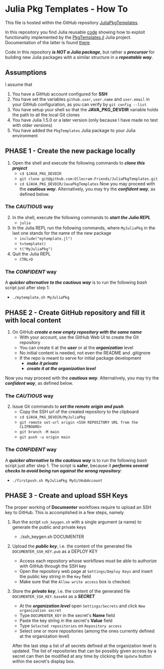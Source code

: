 # Julia Pkg Templates - How To

This file is hosted within the GitHub repository [JuliaPkgTemplates](https://github.com/Ollecram-Friends/JuliaPkgTemplates). 

In this repository you find Julia reusable [code](mytemplate.jl) showing how to exploit functionality implemented by the [PkgTemplates.jl](https://github.com/invenia/PkgTemplates.jl) Julia project. Documentation of the latter is found [there](https://invenia.github.io/PkgTemplates.jl/stable/). 

Code in this repository ***is NOT a Julia package***, but rather a ***precursor*** for building new Julia packages with a similar structure in a ***repeatable way***.

## Assumptions

I assume that  
1. You have a GitHub account configured for **SSH**
2. You have set the variables `github.user`, `user.name` and `user.email` in your GitHub configuration, as you can verify by `git config --list`  
3. You have setup your shell so that the **JAVA_PKG_DEVDIR** variable holds the path to all the local Git clones
4. You have Julia 1.5.0 or a later version (only because I have made no test with older versions)
5. You have added the `PkgTemplates` Julia package to your Julia environment

## PHASE 1 - Create the new package locally
1. Open the shell and execute the following commands to ***clone this project***
    - `cd $JAVA_PKG_DEVDIR`
    - `git clone git@github.com:Ollecram-Friends/JuliaPkgTemplates.git`
    - `cd $JAVA_PKG_DEVDIR/JavaPkgTemplates`
Now you may proceed with the ***cautious way***.  Alternatively, you may try the ***confident way***, as defined below.

### The *CAUTIOUS* way

2. In the shell, execute the following commands to ***start the Julia REPL***
    - `julia`
3. In the Julia REPL run the following commands, where `MyJuliaPkg` in the last one stands for the name of the new package
    - `include("mytemplate.jl")`
    - `t=template()`
    - `t("MyJuliaPkg")`
4. Quit the Julia REPL
    - `CTRL+D`

### The *CONFIDENT* way

A ***quicker alternative to the cautious way*** is to run the following *bash* script just after step 1:
- `./mytemplate.sh MyJuliaPkg`

## PHASE 2 - Create GitHub repository and fill it with local content

1. On GitHub ***create a new empty repository with the same name***
    - With your account, use the GitHub Web UI to create the Git repository
    - You can create it at the ***user*** or at the ***organization*** level 
    - No initial content is needed, not even the README and .gitignore
    - If the repo is meant to serve for initial package development
        - ***make it private***
        - ***create it at the organization level***  

Now you may proceed with the ***cautious way***.  Alternatively, you may try the ***confident way***, as defined below.

### The *CAUTIOUS* way

2. Issue Git commands to ***set the remote origin and push***
    - Copy the SSH url of the created repository to the clipboard
    - `cd $JAVA_PKG_DEVDIR/MyJuliaPkg`
    - `git remote set-url origin <SSH REPOSITORY URL from the CLIPBOARD>`
    - `git branch -M main`
    - `git push -u origin main`

### The *CONFIDENT* way

A ***quicker alternative to the cautious way*** is to run the following *bash* script just after step 1. The script  is **safer**, because it ***performs several checks to avoid being run against the wrong repository***:
- `./firstpush.sh MyJuliaPkg MyGitHubAccount`

## PHASE 3 - Create and upload SSH Keys

The proper working of **Documenter** workflows require to upload an SSH key to GitHub. 
This is accomplished in a few steps, namely

1. Run the script `ssh_keygen.sh` with a single argument (a name) to generate the public and private keys 
    - ./ssh_keygen.sh DOCUMENTER
2. Upload the ***public key***, i.e. the content of the generated file `DOCUMENTER_SSH_KEY.pub` as a DEPLOY KEY
    - Access each repository whose workflows must be able to authorize with GitHub through the SSH key  
    - Open the repository web page at `Settings/Deploy Keys` and insert the public key string in the `Key` field 
    - Make sure that the `Allow write access` box is checked.
3. Store the ***private key***, i.e. the content of the generated file `DOCUMENTER_SSH_KEY.base64` as a ***SECRET*** 
    - At the ***organization level*** open `Settings/Secrets` and click `New organization secret`
    - Type `DOCUMENTER_KEY` in the secret's **Name** field
    - Paste the key string in the secret's **Value** field
    - Type `Selected repositories` on `Repository access`
    - Select one or more repositories (among the ones currently defined at the organization level)

    After the last step a list of all secrets defined at the organization level is updated. The list of repositories that can be possibly given access by a secret can then be modified at any time by clicking the `Update` button within the secret's display box. 


